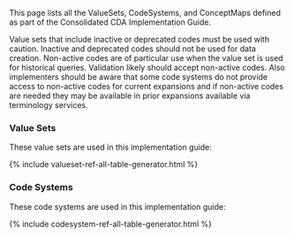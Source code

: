 
This page lists all the ValueSets, CodeSystems, and ConceptMaps defined as part of the Consolidated CDA Implementation Guide.

Value sets that include inactive or deprecated codes must be used with caution. Inactive and deprecated codes should not be used for data creation. Non-active codes are of particular use when the value set is used for historical queries. Validation likely should accept non-active codes. Also implementers should be aware that some code systems do not provide access to non-active codes for current expansions and if non-active codes are needed they may be available in prior expansions available via terminology services.

### Value Sets

These value sets are used in this implementation guide:

{% include valueset-ref-all-table-generator.html %}

### Code Systems

These code systems are used in this implementation guide:

{% include codesystem-ref-all-table-generator.html %}